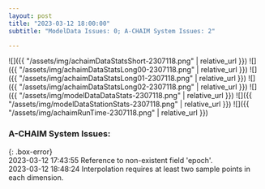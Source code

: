 ```yaml
---
layout: post
title: "2023-03-12 18:00:00"
subtitle: "ModelData Issues: 0; A-CHAIM System Issues: 2"

---
```


![]({{ "/assets/img/achaimDataStatsShort-2307118.png" | relative_url }})
![]({{ "/assets/img/achaimDataStatsLong00-2307118.png" | relative_url }})
![]({{ "/assets/img/achaimDataStatsLong01-2307118.png" | relative_url }})
![]({{ "/assets/img/achaimDataStatsLong02-2307118.png" | relative_url }})
![]({{ "/assets/img/modelDataDataStats-2307118.png" | relative_url }})
![]({{ "/assets/img/modelDataStationStats-2307118.png" | relative_url }})
![]({{ "/assets/img/achaimRunTime-2307118.png" | relative_url }})


### A-CHAIM System Issues:  
  
{: .box-error}  
2023-03-12 17:43:55 Reference to non-existent field 'epoch'.  
2023-03-12 18:48:24 Interpolation requires at least two sample points in each dimension.  
